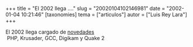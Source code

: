+++
title = "El 2002 llega ...."
slug = "20020104102146981"
date = "2002-01-04 10:21:46"
[taxonomies]
tema = ["articulos"]
autor = ["Luis Rey Lara"]
+++

  
El 2002 llega cargado de
[novedades](http://www.noticias.com/noticias/2002/0201/n0201044.htm)  
 PHP, Krusader, GCC, Digikam y Quake 2  
  

